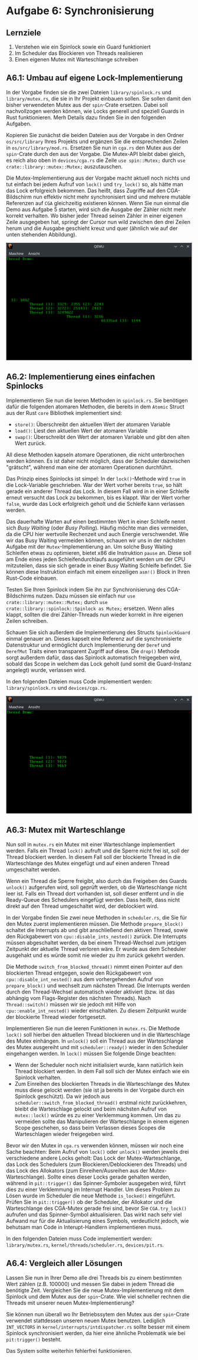 # Aufgabe 6: Synchronisierung

## Lernziele
1. Verstehen wie ein Spinlock sowie ein Guard funktioniert
2. Im Scheduler das Blockieren von Threads realisieren
3. Einen eigenen Mutex mit Warteschlange schreiben 


## A6.1: Umbau auf eigene Lock-Implementierung
In der Vorgabe finden sie die zwei Dateien `library/spinlock.rs` und `library/mutex.rs`, die sie in Ihr Projekt einbauen sollen. Sie sollen damit den bisher verwendeten Mutex aus der `spin`-Crate ersetzen. Dabei soll nachvollzogen werden können, wie Locks generell und speziell Guards in Rust funktionieren. Merh Details dazu finden Sie in den folgenden Aufgaben.

Kopieren Sie zunächst die beiden Dateien aus der Vorgabe in den Ordner `os/src/library` Ihres Projekts und ergänzen Sie die entsprechenden Zeilen in `os/src/library/mod.rs`. Ersetzen Sie nun in `cga.rs` den Mutex aus der `spin`-Crate durch den aus der Vorgabe. Die Mutex-API bleibt dabei gleich, es reich also oben in `devices/cga.rs` die Zeile `use spin::Mutex;` durch `use crate::library::mutex::Mutex;` auszutauschen.

Die Mutex-Implementierung aus der Vorgabe macht aktuell noch nichts und tut einfach bei jedem Aufruf von `lock()` und `try_lock()` so, als hätte man das Lock erfolgreich bekommen. Das heißt, dass Zugriffe auf den CGA-Bildschirm nun effektiv nicht mehr synchronisiert sind und mehrere mutable Referenzen auf `CGA` gleichzeitig existieren können. Wenn Sie nun einmal die Demo aus Aufgabe 5 starten, wird sich die Ausgabe der Zähler nicht mehr korrekt verhalten. Wo bisher jeder Thread seinen Zähler in einer eigenen Zeile ausgegeben hat, springt der Cursor nun wild zwischen den drei Zeilen herum und die Ausgabe geschieht kreuz und quer (ähnlich wie auf der unten stehenden Abbildung).

![aufgabe1.png](img/aufgabe1.png)

## A6.2: Implementierung eines einfachen Spinlocks
Implementieren Sie nun die leeren Methoden in `spinlock.rs`. Sie benötigen dafür die folgenden atomaren Methoden, die bereits in dem `Atomic` Struct aus der Rust `core` Bibliothek implementiert sind:
 - `store()`: Überschreibt den aktuellen Wert der atomaren Variable
 - `load()`: Liest den aktuellen Wert der atomaren Variable
 - `swap()`: Überschreibt den Wert der atomaren Variable und gibt den alten Wert zurück.
 
All diese Methoden kapseln atomare Operationen, die nicht unterbrochen werden können. Es ist daher nicht möglich, dass der Scheduler dazwischen "grätscht", während man eine der atomaren Operationen durchführt.

Das Prinzip eines Spinlocks ist simpel: In der `lock()`-Methode wird `true` in die Lock-Variable geschrieben. War der Wert vorher bereits `true`, so hält gerade ein anderer Thread das Lock. In diesem Fall wird in in einer Schleife erneut versucht das Lock zu bekommen, bis es klappt. War der Wert vorher `false`, wurde das Lock erfolgreich geholt und die Schleife kann verlassen werden.

Das dauerhafte Warten auf einen bestimmten Wert in einer Schleife nennt sich *Busy Waiting* (oder *Busy Polling*). Häufig möchte man dies vermeiden, da die CPU hier wertvolle Rechenzeit und auch Energie verschwendet. Wie wir das Busy Waiting vermeiden können, schauen wir uns in der nächsten Aufgabe mit der `Mutex`-Implementierung an. Um solche Busy Waiting Schleifen etwas zu optimieren, bietet x86 die Instruktion `pause` an. Diese soll am Ende eines jeden Schleifendurchlaufs ausgeführt werden um der CPU mitzuteilen, dass sie sich gerade in einer Busy Waiting Schleife befindet. Sie können diese Instruktion einfach mit einem einzeiligen `asm!()` Block in Ihren Rust-Code einbauen.

Testen Sie Ihren Spinlock indem Sie ihn zur Synchronisierung des CGA-Bildschirms nutzen. Dazu müssen sie einfach nur `use crate::library::mutex::Mutex;` durch `use crate::library::spinlock::Spinlock as Mutex;` ersetzen. Wenn alles klappt, sollten die drei Zähler-Threads nun wieder korrekt in ihre eigenen Zeilen schreiben.

Schauen Sie sich außerdem die Implementierung des Structs `SpinlockGuard` einmal genauer an. Dieses kapselt eine Referenz auf die synchronisierte Datenstruktur und ermöglicht durch Implementierung der `Deref` und `DerefMut` Traits einen transparent Zugriff auf diese. Die `drop()` Methode sorgt außerdem dafür, dass das Spinlock automatisch freigegeben wird, sobald das Scope in welchem das Lock geholt (und somit die Guard-Instanz angelegt) wurde, verlassen wird.

In den folgenden Dateien muss Code implementiert werden: `library/spinlock.rs` und `devices/cga.rs`. 

![aufgabe2.png](img/aufgabe2.png)

## A6.3: Mutex mit Warteschlange
Nun soll in `mutex.rs` ein Mutex mit einer Warteschlange implementiert werden. Falls ein Thread `lock()` aufruft und die Sperre nicht frei ist, soll der Thread blockiert werden. In diesem Fall soll der blockierte Thread in die Warteschlange des Mutex eingefügt und auf einen anderen Thread umgeschaltet werden. 

Wenn ein Thread die Sperre freigibt, also durch das Freigeben des Guards `unlock()` aufgerufen wird, soll geprüft werden, ob die Warteschlange nicht leer ist. Falls ein Thread dort vorhanden ist, soll dieser entfernt und in die Ready-Queue des Schedulers eingefügt werden. Dass heißt, dass nicht direkt auf den Thread umgeschaltet wird, der deblockiert wird.

In der Vorgabe finden Sie zwei neue Methoden in `scheduler.rs`, die Sie für den Mutex zuerst implementieren müssen. Die Methode `prepare_block()` schaltet die Interrupts ab und gibt anschließend den aktiven Thread, sowie den Rückgabewert von `cpu::disable_ints_nested()` zurück. Die Interrupts müssen abgeschaltet werden, da bei einem Thread-Wechsel zum jetzigen Zeitpunkt der aktuelle Thread verloren wäre. Er wurde aus dem Scheduler ausgehakt und es würde somit nie wieder zu ihm zurück gekehrt werden.

Die Methode `switch_from_blocked_thread()` nimmt einen Pointer auf den blockierten Thread entgegen, sowie den Rückgabewert von `cpu::disable_int_nested()` aus dem vorhergehenden Aufruf von `prepare_block()` und wechselt zum nächsten Thread. Die Interrupts werden durch den Thread-Wechsel automatisch wieder aktiviert (bzw. ist das abhängig vom Flags-Register des nächsten Threads). Nach `Thread::switch()` müssen wir sie jedoch mit Hilfe von `cpu::enable_int_nested()` wieder einschalten. Zu diesem Zeitpunkt wurde der blockierte Thread wieder fortgesetzt.

Implementieren Sie nun die leeren Funktionen in `mutex.rs`. Die Methode `lock()` soll hierbei den aktuellen Thread blockieren und in die Warteschlage des Mutex einhängen. In `unlock()` soll ein Thread aus der Warteschlange des Mutex ausgereiht und mit `scheduler::ready()` wieder in den Scheduler eingehangen werden. In `lock()` müssen Sie folgende Dinge beachten:
 - Wenn der Scheduler noch nicht initialisiert wurde, kann natürlich kein Thread blockiert werden. In dem Fall soll sich der Mutex einfach wie ein Spinlock verhalten.
 - Zum Einreihen des blockierten Threads in die Warteschlange des Mutex muss diese gelockt werden (sie ist ja bereits in der Vorgabe durch ein Spinlock geschützt). Da wir jedoch aus `scheduler::switch_from_blocked_thread()` erstmal nicht zurückkehren, bleibt die Warteschlage gelockt und beim nächsten Aufruf von `mutex::lock()` würde es zu einer Verklemmung kommen. Um das zu vermeiden sollte das Manipulieren der Warteschlange in einem eigenen Scope geschehen, so dass beim Verlassen dieses Scopes die Warteschlagen wieder freigegeben wird.

Bevor wir den Mutex in `cga.rs` verwenden können, müssen wir noch eine Sache beachten: Beim Aufruf von `lock()` oder `unlock()` werden jeweils drei verschiedene andere Locks geholt: Das Lock der Mutex-Warteschlange, das Lock des Schedulers (zum Blockieren/Deblockieren des Threads) und das Lock des Allokators (zum Einreihen/Ausreihen aus der Mutex-Warteschlange). Sollte eines dieser Locks gerade gehalten werden, während in `pit::trigger()` das Spinner-Symboler ausgegeben wird, führt dies zu einer Verklemmung im Interrupt Handler. Um dieses Problem zu Lösen wurde im Scheduler die neue Methode `is_locked()` eingeführt. Prüfen Sie in `pit::trigger()` ob der Scheduler, der Allokator und die Warteschlange des CGA-Mutex gerade frei sind, bevor Sie `CGA.try_lock()` aufrufen und das Spinner-Symbol aktualisieren. Das wirkt nach sehr viel Aufwand nur für die Aktualisierung eines Symbols, verdeutlicht jedoch, wie behutsam man Code in Interupt-Handlern implementieren muss.

In den folgenden Dateien muss Code implementiert werden: `library/mutex.rs`, `kernel/threads/scheduler.rs`, `devices/pit.rs`. 

## A6.4: Vergleich aller Lösungen

Lassen Sie nun in Ihrer Demo alle drei Threads bis zu einem bestimmten Wert zählen (z.B. 100000) und messen Sie dabei in jedem Thread die benötigte Zeit. Vergleichen Sie die neue Mutex-Implementierung mit dem Spinlock und dem Mutex aus der `spin`-Crate. Wie viel schneller rechnen die Threads mit unserer neuen Mutex-Implementierung?

Sie können nun überall wo Ihr Betriebssytem den Mutex aus der `spin`-Crate verwendet stattdessen unseren neuen Mutex benutzen. Lediglich `INT_VECTORS` in `kernel/interrupts/intdispatcher.rs` sollte besser mit einem Spinlock synchronisiert werden, da hier eine ähnliche Problematik wie bei `pit:trigger()` besteht.

Das System sollte weiterhin fehlerfrei funktionieren.
